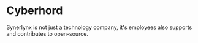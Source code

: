 # Cyberhord
Synerlynx is not just a technology company, it's employees also supports and contributes to open-source.
